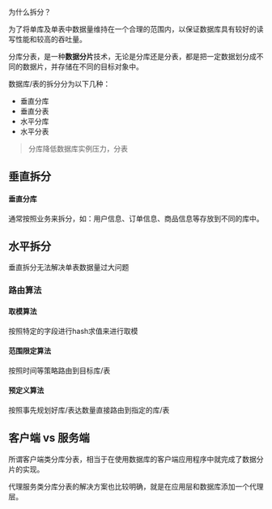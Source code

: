 为什么拆分？

为了将单库及单表中数据量维持在一个合理的范围内，以保证数据库具有较好的读写性能和较高的吞吐量。

分库分表，是一种**数据分片**技术，无论是分库还是分表，都是把一定数据划分成不同的数据片，并存储在不同的目标对象中。

数据库/表的拆分分为以下几种：

+ 垂直分库
+ 垂直分表
+ 水平分库
+ 水平分表

> 分库降低数据库实例压力，分表


## 垂直拆分



#### 垂直分库

通常按照业务来拆分，如：用户信息、订单信息、商品信息等存放到不同的库中。

## 水平拆分

垂直拆分无法解决单表数据量过大问题

### 路由算法

#### 取模算法

按照特定的字段进行hash求值来进行取模

#### 范围限定算法

按照时间等策略路由到目标库/表

#### 预定义算法

按照事先规划好库/表达数量直接路由到指定的库/表







## 客户端 vs 服务端

所谓客户端类分库分表，相当于在使用数据库的客户端应用程序中就完成了数据分片的实现。





代理服务类分库分表的解决方案也比较明确，就是在应用层和数据库添加一个代理层。

